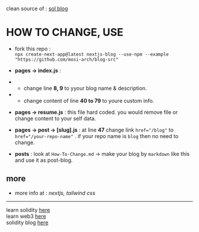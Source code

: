 clean source of : [sol blog](https://sol-app.github.io/blog/)

# HOW TO CHANGE, USE
- fork this repo : \
`npx create-next-app@latest nextjs-blog --use-npm --example "https://github.com/mosi-arch/blog-src"`

- **pages -> index.js** : 
- - change line **8, 9** to yyour blog name & description.
- - change content of line **40 to 79** to youre custom info.

- **pages -> resume.js** : this file hard coded. you would remove file or change content to your self data.

- **pages -> post -> [slug].js** : at line **47** change link `href="/blog"` to `href="/your-repo-name"` . if your repo name is `blog` then no need to change.

- **posts** : look at `How-To-Change.md` -> make your blog by `markdown` like this and use it as post-blog.

## more
- more info at : *nextjs, tailwind css*

---

learn solidity [here](https://github.com/mosi-sol) \
learn web3 [here](https://github.com/sol-app) \
solidity blog [here](https://sol-app.github.io/blog)
